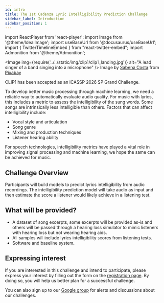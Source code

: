 ```yaml
---
id: intro
title: The 1st Cadenza Lyric Intelligibility Prediction Challenge 
sidebar_label: Introduction
sidebar_position: 1
---
```

import ReactPlayer from 'react-player';
import Image from '@theme/IdealImage';
import useBaseUrl from '@docusaurus/useBaseUrl';
import { TwitterTimelineEmbed } from "react-twitter-embed";
import Admonition from '@theme/Admonition';


<Image img={require('../../static/img/clip1/clip1_landing.jpg')} alt="A lead singer of a band singing into a microphone" />
Image by <a href="https://pixabay.com/users/sabena206-20184104/?utm_source=link-attribution&utm_medium=referral&utm_campaign=image&utm_content=5989931">Sabena Costa</a> from <a href="https://pixabay.com//?utm_source=link-attribution&utm_medium=referral&utm_campaign=image&utm_content=5989931">Pixabay</a>

<Admonition type="tip" icon="🎯" title="ICASSP 2026 - Grand Challenge Proposal">
  CLIP1 has been accepted as an ICASSP 2026 SP Grand Challenge.
</Admonition>

To develop better music processing through machine learning, we need a reliable way to automatically evaluate audio quality.
For music with lyrics, this includes a metric to assess the intelligibility of the sung words.
Some songs are intrinsically less intelligible than others. Factors that can affect intelligibility include:

* Vocal style and articulation
* Song genre
* Mixing and production techniques
* Listener hearing ability

For speech technologies, intelligibility metrics have played a vital role in improving signal processing and machine learning, we hope the same can be achieved for music.

## Challenge Overview

Participants will build models to predict lyrics intelligibility from audio recordings.
The intelligibility prediction model will take audio as input and 
then estimate the score a listener would likely achieve in a listening test.

## What will be provided?

* A dataset of song excerpts, some excerpts will be provided as-is and others will be passed through a hearing loss 
simulator to mimic listeners with hearing loss but not wearing hearing aids.
* All samples will include lyrics intelligibility scores from listening tests. 
* Software and baseline system.

## Expressing interest

If you are interested in this challenge and intend to participate, please express your interest by filling out the form on the [registration page](take_part/registration).
By doing so, you will help us better plan for a successful challenge.

You can also sign up to our [Google group](https://groups.google.com/g/cadenza-challenge) for alerts and discussions about our challenges.

